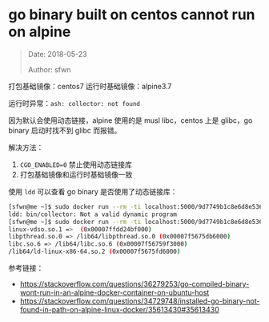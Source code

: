 # go binary built on centos cannot run on alpine

> Date:  2018-05-23
>
> Author: sfwn

打包基础镜像：centos7
运行时基础镜像：alpine3.7

运行时异常：`ash: collector: not found`

因为默认会使用动态链接，alpine 使用的是 musl libc，centos 上是 glibc，go binary 启动时找不到 glibc 而报错。


解决方法：
1. `CGO_ENABLED=0` 禁止使用动态链接库
2. 打包基础镜像和运行时基础镜像一致

使用 `ldd` 可以查看 go binary 是否使用了动态链接库：
```bash
[sfwn@me ~]$ sudo docker run --rm -ti localhost:5000/9d7749b1c8e6d8e536d8fd40833699a81527059387287:latest ldd bin/collector
ldd: bin/collector: Not a valid dynamic program
[sfwn@me ~]$ sudo docker run --rm -ti localhost:5000/9d7749b1c8e6d8e536d8fd40833699a81527057563951:latest ldd bin/collector
linux-vdso.so.1 =>  (0x00007ffdd24bf000)
libpthread.so.0 => /lib64/libpthread.so.0 (0x00007f5675db6000)
libc.so.6 => /lib64/libc.so.6 (0x00007f56759f3000)
/lib64/ld-linux-x86-64.so.2 (0x00007f5675fd6000)
```


参考链接：
- https://stackoverflow.com/questions/36279253/go-compiled-binary-wont-run-in-an-alpine-docker-container-on-ubuntu-host
- https://stackoverflow.com/questions/34729748/installed-go-binary-not-found-in-path-on-alpine-linux-docker/35613430#35613430